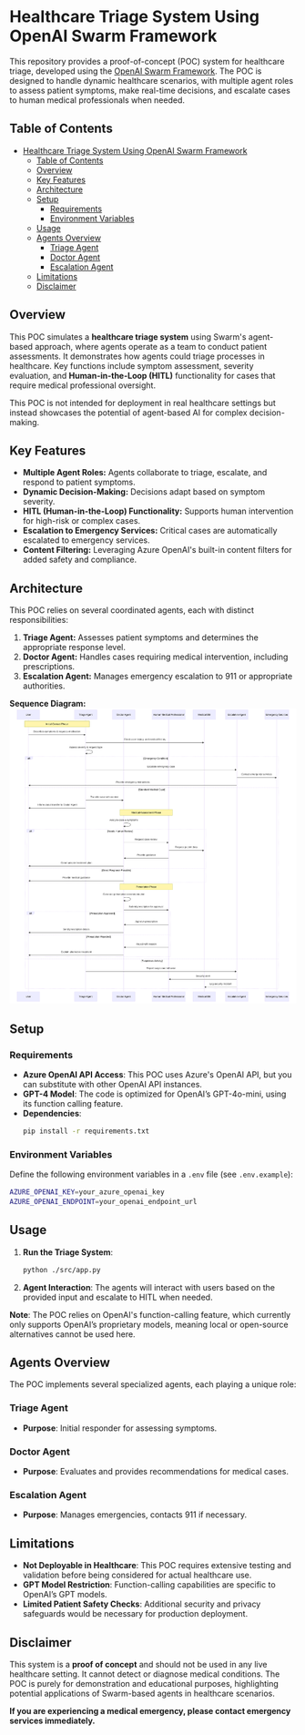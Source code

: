 # Healthcare Triage System Using OpenAI Swarm Framework

This repository provides a proof-of-concept (POC) system for healthcare triage, developed using the [OpenAI Swarm Framework](https://github.com/openai/swarm). The POC is designed to handle dynamic healthcare scenarios, with multiple agent roles to assess patient symptoms, make real-time decisions, and escalate cases to human medical professionals when needed.

## Table of Contents  
- [Healthcare Triage System Using OpenAI Swarm Framework](#healthcare-triage-system-using-openai-swarm-framework)
  - [Table of Contents](#table-of-contents)
  - [Overview](#overview)
  - [Key Features](#key-features)
  - [Architecture](#architecture)
  - [Setup](#setup)
    - [Requirements](#requirements)
    - [Environment Variables](#environment-variables)
  - [Usage](#usage)
  - [Agents Overview](#agents-overview)
    - [Triage Agent](#triage-agent)
    - [Doctor Agent](#doctor-agent)
    - [Escalation Agent](#escalation-agent)
  - [Limitations](#limitations)
  - [Disclaimer](#disclaimer)

## Overview

This POC simulates a **healthcare triage system** using Swarm's agent-based approach, where agents operate as a team to conduct patient assessments. It demonstrates how agents could triage processes in healthcare. Key functions include symptom assessment, severity evaluation, and **Human-in-the-Loop (HITL)** functionality for cases that require medical professional oversight.

This POC is not intended for deployment in real healthcare settings but instead showcases the potential of agent-based AI for complex decision-making.

## Key Features

- **Multiple Agent Roles:** Agents collaborate to triage, escalate, and respond to patient symptoms.
- **Dynamic Decision-Making:** Decisions adapt based on symptom severity.
- **HITL (Human-in-the-Loop) Functionality:** Supports human intervention for high-risk or complex cases.
- **Escalation to Emergency Services:** Critical cases are automatically escalated to emergency services.
- **Content Filtering:** Leveraging Azure OpenAI's built-in content filters for added safety and compliance.

## Architecture
This POC relies on several coordinated agents, each with distinct responsibilities:

1. **Triage Agent:** Assesses patient symptoms and determines the appropriate response level.
2. **Doctor Agent:** Handles cases requiring medical intervention, including prescriptions.
3. **Escalation Agent:** Manages emergency escalation to 911 or appropriate authorities.

**Sequence Diagram:** 
![sequence_diagram](./images/sequence-diagram.svg) 

## Setup

### Requirements

- **Azure OpenAI API Access**: This POC uses Azure's OpenAI API, but you can substitute with other OpenAI API instances.
- **GPT-4 Model**: The code is optimized for OpenAI’s GPT-4o-mini, using its function calling feature.
- **Dependencies**:
  ```bash
  pip install -r requirements.txt
  ```

### Environment Variables

Define the following environment variables in a `.env` file (see `.env.example`):
```bash
AZURE_OPENAI_KEY=your_azure_openai_key
AZURE_OPENAI_ENDPOINT=your_openai_endpoint_url
```

## Usage

1. **Run the Triage System**:
   ```bash
   python ./src/app.py
   ```
2. **Agent Interaction**: The agents will interact with users based on the provided input and escalate to HITL when needed.

**Note**: The POC relies on OpenAI's function-calling feature, which currently only supports OpenAI’s proprietary models, meaning local or open-source alternatives cannot be used here.

## Agents Overview

The POC implements several specialized agents, each playing a unique role:

### Triage Agent
- **Purpose**: Initial responder for assessing symptoms.

### Doctor Agent
- **Purpose**: Evaluates and provides recommendations for medical cases.

### Escalation Agent
- **Purpose**: Manages emergencies, contacts 911 if necessary.

## Limitations

- **Not Deployable in Healthcare**: This POC requires extensive testing and validation before being considered for actual healthcare use.
- **GPT Model Restriction**: Function-calling capabilities are specific to OpenAI’s GPT models.
- **Limited Patient Safety Checks**: Additional security and privacy safeguards would be necessary for production deployment.

## Disclaimer

This system is a **proof of concept** and should not be used in any live healthcare setting. It cannot detect or diagnose medical conditions. The POC is purely for demonstration and educational purposes, highlighting potential applications of Swarm-based agents in healthcare scenarios.

**If you are experiencing a medical emergency, please contact emergency services immediately.**
